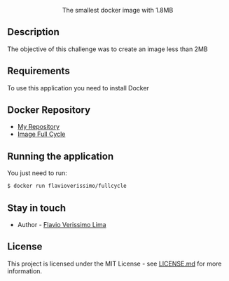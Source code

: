 <p align="center">The smallest docker image with 1.8MB<p align="center">

## Description

The objective of this challenge was to create an image less than 2MB

## Requirements

To use this application you need to install Docker

## Docker Repository

- [My Repository](https://hub.docker.com/u/flavioverissimo)
- [Image Full Cycle](https://hub.docker.com/r/flavioverissimo/fullcycle)

## Running the application

You just need to run:

```bash
$ docker run flavioverissimo/fullcycle
```

## Stay in touch

- Author - [Flavio Verissimo Lima](https://www.flavioverissimo.dev)

## License

This project is licensed under the MIT License - see [LICENSE.md](LICENSE.md) for more information.

